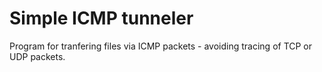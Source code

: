 # Simple ICMP tunneler
Program for tranfering files via ICMP packets - avoiding tracing of TCP or UDP packets.